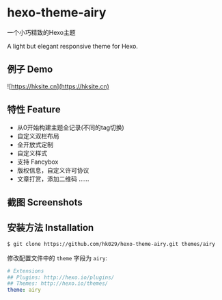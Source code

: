 # hexo-theme-airy
一个小巧精致的Hexo主题

A light but elegant responsive theme for Hexo.

## 例子 Demo

![https://hksite.cn](https://hksite.cn)

## 特性 Feature
- 从0开始构建主题全记录(不同的tag切换)
- 自定义双栏布局
- 全开放式定制
- 自定义样式
- 支持 Fancybox
- 版权信息，自定义许可协议
- 文章打赏，添加二维码
……

## 截图 Screenshots

## 安装方法 Installation
```bash
$ git clone https://github.com/hk029/hexo-theme-airy.git themes/airy
```

修改配置文件中的 `theme` 字段为 `airy`:

```yaml
# Extensions
## Plugins: http://hexo.io/plugins/
## Themes: http://hexo.io/themes/
theme: airy
```
